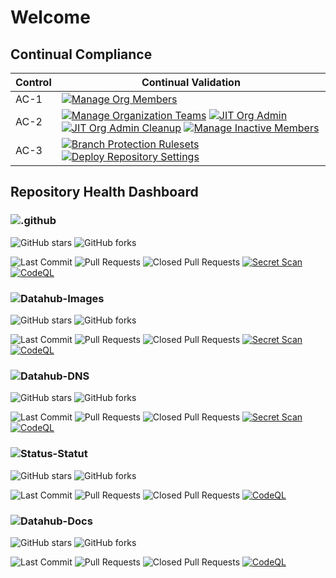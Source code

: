 <!-- markdownlint-disable-file MD013 -->

# Welcome

## Continual Compliance

<!-- prettier-ignore-start -->
| Control| Continual Validation|
| --- | --- |
| AC-1 | [![Manage Org Members](https://github.com/fsdh-pfds/.github/actions/workflows/manage-org-members.yml/badge.svg)](https://github.com/fsdh-pfds/.github/actions/workflows/manage-org-members.yml) |
| AC-2 | [![Manage Organization Teams](https://github.com/fsdh-pfds/.github/actions/workflows/manage-org-teams.yml/badge.svg)](https://github.com/fsdh-pfds/.github/actions/workflows/manage-org-teams.yml) [![JIT Org Admin](https://github.com/fsdh-pfds/.github/actions/workflows/org-admin-promotion.yml/badge.svg)](https://github.com/fsdh-pfds/.github/actions/workflows/org-admin-promotion.yml) [![JIT Org Admin Cleanup](https://github.com/fsdh-pfds/.github/actions/workflows/org-admin-demotion.yml/badge.svg)](https://github.com/fsdh-pfds/.github/actions/workflows/org-admin-demotion.yml) [![Manage Inactive Members](https://github.com/fsdh-pfds/.github/actions/workflows/manage-org-members-status.yaml/badge.svg)](https://github.com/fsdh-pfds/.github/actions/workflows/manage-org-members-status.yaml) |
| AC-3|[![Branch Protection Rulesets](https://github.com/fsdh-pfds/.github/actions/workflows/manage-org-repo-rulesets.yml/badge.svg)](https://github.com/fsdh-pfds/.github/actions/workflows/manage-org-repo-rulesets.yml) [![Deploy Repository Settings](https://github.com/fsdh-pfds/.github/actions/workflows/manage-org-repo-settings.yaml/badge.svg)](https://github.com/fsdh-pfds/.github/actions/workflows/manage-org-repo-settings.yaml)|
<!-- prettier-ignore-end -->

## Repository Health Dashboard

### ![.github](https://github.com/fsdh-pfds/.github)

![GitHub stars](https://img.shields.io/github/stars/fsdh-pfds/.github?style=social)
![GitHub forks](https://img.shields.io/github/forks/fsdh-pfds/.github?style=social)

![Last Commit](https://img.shields.io/github/last-commit/fsdh-pfds/.github) ![Pull Requests](https://img.shields.io/github/issues-pr/fsdh-pfds/.github) ![Closed Pull Requests](https://img.shields.io/github/issues-pr-closed/fsdh-pfds/.github) [![Secret Scan](https://github.com/fsdh-pfds/.github/actions/workflows/secret-scanning.yml/badge.svg)](https://github.com/fsdh-pfds/.github/actions/workflows/secret-scanning.yml) [![CodeQL](https://github.com/fsdh-pfds/.github/actions/workflows/github-code-scanning/codeql/badge.svg)](https://github.com/fsdh-pfds/.github/actions/workflows/github-code-scanning/codeql)

### ![Datahub-Images](https://github.com/fsdh-pfds/datahub-images)

![GitHub stars](https://img.shields.io/github/stars/fsdh-pfds/datahub-images?style=social)
![GitHub forks](https://img.shields.io/github/forks/fsdh-pfds/datahub-images?style=social)

![Last Commit](https://img.shields.io/github/last-commit/fsdh-pfds/datahub-images) ![Pull Requests](https://img.shields.io/github/issues-pr/fsdh-pfds/datahub-images) ![Closed Pull Requests](https://img.shields.io/github/issues-pr-closed/fsdh-pfds/datahub-images) [![Secret Scan](https://github.com/fsdh-pfds/datahub-images/actions/workflows/secret-scanning.yml/badge.svg)](https://github.com/fsdh-pfds/datahub-images/actions/workflows/secret-scanning.yml) [![CodeQL](https://github.com/fsdh-pfds/datahub-images/actions/workflows/github-code-scanning/codeql/badge.svg)](https://github.com/fsdh-pfds/datahub-images/actions/workflows/github-code-scanning/codeql)

### ![Datahub-DNS](https://github.com/fsdh-pfds/datahub-dns)

![GitHub stars](https://img.shields.io/github/stars/fsdh-pfds/datahub-dns?style=social)
![GitHub forks](https://img.shields.io/github/forks/fsdh-pfds/datahub-dns?style=social)

![Last Commit](https://img.shields.io/github/last-commit/fsdh-pfds/datahub-dns) ![Pull Requests](https://img.shields.io/github/issues-pr/fsdh-pfds/datahub-dns) ![Closed Pull Requests](https://img.shields.io/github/issues-pr-closed/fsdh-pfds/datahub-dns) [![Secret Scan](https://github.com/fsdh-pfds/datahub-dns/actions/workflows/secret-scanning.yml/badge.svg)](https://github.com/fsdh-pfds/datahub-dns/actions/workflows/secret-scanning.yml) [![CodeQL](https://github.com/fsdh-pfds/datahub-dns/actions/workflows/github-code-scanning/codeql/badge.svg)](https://github.com/fsdh-pfds/datahub-dns/actions/workflows/github-code-scanning/codeql)

### ![Status-Statut](https://github.com/fsdh-pfds/status-statut)

![GitHub stars](https://img.shields.io/github/stars/fsdh-pfds/status-statut?style=social)
![GitHub forks](https://img.shields.io/github/forks/fsdh-pfds/status-statut?style=social)

![Last Commit](https://img.shields.io/github/last-commit/fsdh-pfds/status-statut) ![Pull Requests](https://img.shields.io/github/issues-pr/fsdh-pfds/status-statut) ![Closed Pull Requests](https://img.shields.io/github/issues-pr-closed/fsdh-pfds/status-statut) [![CodeQL](https://github.com/fsdh-pfds/status-statut/actions/workflows/github-code-scanning/codeql/badge.svg)](https://github.com/fsdh-pfds/status-statut/actions/workflows/github-code-scanning/codeql)

### ![Datahub-Docs](https://github.com/fsdh-pfds/datahub-docs)

![GitHub stars](https://img.shields.io/github/stars/fsdh-pfds/datahub-docs?style=social)
![GitHub forks](https://img.shields.io/github/forks/fsdh-pfds/datahub-docs?style=social)

![Last Commit](https://img.shields.io/github/last-commit/fsdh-pfds/datahub-docs) ![Pull Requests](https://img.shields.io/github/issues-pr/fsdh-pfds/datahub-docs) ![Closed Pull Requests](https://img.shields.io/github/issues-pr-closed/fsdh-pfds/datahub-docs) [![CodeQL](https://github.com/fsdh-pfds/.github/actions/workflows/github-code-scanning/codeql/badge.svg)](https://github.com/fsdh-pfds/.github/actions/workflows/github-code-scanning/codeql)
